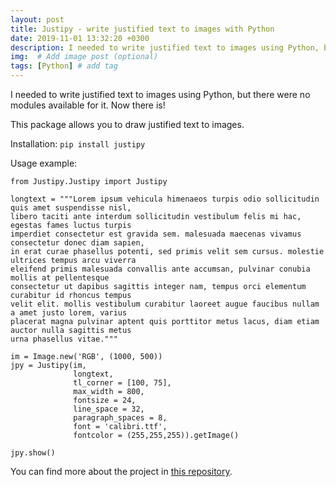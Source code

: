 ```yaml
---
layout: post
title: Justipy - write justified text to images with Python
date: 2019-11-01 13:32:20 +0300
description: I needed to write justified text to images using Python, but there were no modules available for it. Now there is! # Add post description (optional)
img:  # Add image post (optional)
tags: [Python] # add tag
---
```

I needed to write justified text to images using Python, but there were no modules available for it. Now there is!

This package allows you to draw justified text to images.

Installation: `pip install justipy`

Usage example:

```from PIL import Image
from Justipy.Justipy import Justipy

longtext = """Lorem ipsum vehicula himenaeos turpis odio sollicitudin quis amet suspendisse nisl, 
libero taciti ante interdum sollicitudin vestibulum felis mi hac, egestas fames luctus turpis 
imperdiet consectetur est gravida sem. malesuada maecenas vivamus consectetur donec diam sapien, 
in erat curae phasellus potenti, sed primis velit sem cursus. molestie ultrices tempus arcu viverra 
eleifend primis malesuada convallis ante accumsan, pulvinar conubia mollis at pellentesque 
consectetur ut dapibus sagittis integer nam, tempus orci elementum curabitur id rhoncus tempus 
velit elit. mollis vestibulum curabitur laoreet augue faucibus nullam a amet justo lorem, varius 
placerat magna pulvinar aptent quis porttitor metus lacus, diam etiam auctor nulla sagittis metus 
urna phasellus vitae."""

im = Image.new('RGB', (1000, 500))
jpy = Justipy(im,
              longtext,
              tl_corner = [100, 75],
              max_width = 800,
              fontsize = 24,
              line_space = 32,
              paragraph_spaces = 8,
              font = 'calibri.ttf',
              fontcolor = (255,255,255)).getImage()

jpy.show()
```

You can find more about the project in [this repository](https://github.com/GustavoDenobi/Justipy).